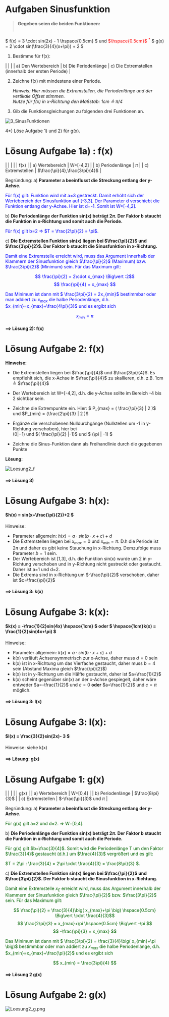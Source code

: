 # Aufgaben Sinusfunktion

> <H4>Gegeben seien die beiden Funktionen: <br> <br>
$     f(x) = 3 \cdot sin(2x) - 1 \hspace{0.5cm} $ und <span style="color:red">$\hspace{0.5cm}$ $^*$</span> $ g(x) = 2 \cdot sin(\frac{3}{4}(x+\pi)) + 2 $ </H4>
 
1) Bestimme für f(x):

| | |
| a) Den Wertebereich | b) Die Periodenlänge | c) Die Extremstellen (innerhalb der ersten Periode) |

2) Zeichne f(x) mit mindestens einer Periode. <br>
   
   _Hinweis: Hier müssen die Extremstellen, die Periodenlänge und der vertikale Offset stimmen. <br> Nutze für f(x) in x-Richtung den Maßstab: 1cm ≙ $\pi/4$_

3) Gib die Funktionsgleichungen zu folgenden drei Funktionen an.

![3_SinusFunktionen](https://diversewolken.ddns.net/nextcloud/index.php/apps/files_sharing/publicpreview/So3FGoQ4ELgAa6k?file=/&fileId=118877&x=1920&y=1200&a=true&etag=8a595db044d9bc3787aca4c6a3d5906f)

4*) Löse Aufgabe 1) und 2) für g(x).

# Lösung Aufgabe 1a) : f(x)
| | |
| | f(x) |
| a) Wertebereich | W=[-4,2] |
| b) Periodenlänge | $\pi$ | 
| c) Extremstellen | $\frac{\pi}{4},\frac{3\pi}{4}$ |

Begründung: a) __Parameter a beeinflusst die Streckung entlang der y-Achse.__

<span style="color:blue">

Für f(x) gilt: Funktion wird mit a=3 gestreckt. Damit erhöht sich der Wertebereich der Sinusfunktion auf [-3,3]. 
Der Parameter d verschiebt die Funktion entlang der y-Achse. Hier ist d=-1. Somit ist W=[-4,2].

</span>

b) __Die Periodenlänge der Funktion sin(x) beträgt $2\pi$. Der Faktor b staucht die Funktion in x-Richtung und somit auch die Periode.__

<span style="color:blue">

Für f(x) gilt b=2 => $T = \frac{2\pi}{2} = \pi$.

</span>

c) __Die Extremstellen Funktion sin(x) liegen bei $\frac{\pi}{2}$ und $\frac{3\pi}{2}$. Der Faktor b staucht die Sinusfunktion in x-Richtung.__

<span style="color:blue">

Damit eine Extremstelle erreicht wird, muss das Argument innerhalb der Klammern der Sinusfunktion gleich $\frac{\pi}{2}$ (Maximum) bzw. $\frac{3\pi}{2}$ (Minimum) sein. Für das Maximum gilt: 

$$ \frac{\pi}{2} = 2\cdot x_{max} \Big\vert :2$$
$$ \frac{\pi}{4} = x_{max} $$

Das Minimum ist dann mit $ \frac{3\pi}{2} = 2x_{min}$ bestimmbar oder man addiert zu $x_{max}$ die halbe Periodenlänge, d.h. $x_{min}=x_{max}+\frac{4\pi}{3}$ und es ergibt sich

$$ x_{min} = \pi $$

</span>

<H4>==> Lösung 2): f(x)</H4>

# Lösung Aufgabe 2: f(x)

__Hinweise:__

- Die Extremstellen liegen bei $\frac{\pi}{4}$ und  $\frac{3\pi}{4}$. Es empfiehlt sich, die x-Achse in $\frac{\pi}{4}$ zu skallieren, d.h. z.B. 1cm ≙ $\frac{\pi}{4}$

- Der Wertebereich ist W=[-4,2], d.h. die y-Achse sollte im Bereich -4 bis 2 sichtbar sein.

- Zeichne die Extrempunkte ein. Hier: $ P_{max} = ( \frac{\pi}{3} | 2 )$ und $P_{min} = (\frac{2\pi}{3} | 2 )$

- Ergänze die verschobenen Nulldurchgänge (Nullstellen um -1 in y-Richtung verschoben), hier bei <br> $( 0 |-1)$ und $( \frac{\pi}{2} |-1)$ und $ (\pi | -1) $

- Zeichne die Sinus-Funktion dann als Freihandlinie durch die gegebenen Punkte

__Lösung:__

![Loesung2_f](https://diversewolken.ddns.net:4443/nextcloud/index.php/apps/files_sharing/publicpreview/t2TdWJdFRjgyPdK?file=/&fileId=119220&x=1920&y=1080&a=true&etag=6ce24628ac399a141b611f2009ae8aa7)

<H4>==> Lösung 3)</H4>

# Lösung Aufgabe 3: h(x):

<span style="color:red"><H4> $h(x) = sin(x+\frac{\pi}{2})+2 $ </H4>

Hinweise: 

- Parameter allgemein: $h(x)=a\cdot sin(b\cdot x + c) + d$
- Die Extremstellen liegen bei $x_{max}=0$ und $x_{min}=\pi$. D.h die Periode ist $2\pi$ und daher es gibt keine Stauchung in x-Richtung. Demzufolge muss Parameter $b = 1$ sein.
- Der Wertebereich ist [1,3], d.h. die Funktion sin(x) wurde um 2 in y-Richtung verschoben und in y-Richtung nicht gestreckt oder gestaucht. Daher ist a=1 und d=2.
- Die Extrema sind in x-Richtung um $-\frac{\pi}{2}$ verschoben, daher ist $c=\frac{\pi}{2}$

</span>

<H4>==> Lösung 3: k(x)</H4>

# Lösung Aufgabe 3: k(x):

<span style="color:blue"><H4> $k(x) = -\frac{1}{2}sin(4x) \hspace{1cm} $ __oder__ $ \hspace{1cm}k(x) = \frac{1}{2}sin(4x+\pi) $ </H4>

Hinweise:

- Parameter allgemein: $k(x)=a\cdot sin(b\cdot x + c) + d$
- k(x) verläuft Achsensymmetrisch zur x-Achse, daher muss $d=0$ sein 
- k(x) ist in x-Richtung um das Vierfache gestaucht, daher muss $b=4$ sein (Abstand Maxima gleich $\frac{\pi}{2}$)
- k(x) ist in y-Richtung um die Hälfte gestaucht, daher ist $a=\frac{1}{2}$
- k(x) scheint gegenüber sin(x) an der x-Achse gespiegelt, daher wäre entweder $a=-\frac{1}{2}$ und $c=0$ __oder__ $a=\frac{1}{2}$ und $c=\pi$ möglich.
</span>

<H4>==> Lösung 3: l(x)</H4>

# Lösung Aufgabe 3: l(x):

<span style="color:darkgreen"><H4> $l(x) = \frac{3}{2}sin(2x)- 3 $ </H4>

Hinweise: siehe k(x)

</span>

<H4>==> Lösung: g(x)</H4>

# Lösung Aufgabe 1: g(x)

| | |
| | g(x) |
| a) Wertebereich | W=[0,4] |
| b) Periodenlänge | $\frac{8\pi}{3}$ | 
| c) Extremstellen | $-\frac{\pi}{3}$ und $\pi$ |

Begründung: a) __Parameter a beeinflusst die Streckung entlang der y-Achse.__

<span style="color:darkgreen">

Für g(x) gilt a=2 und d=2. => W=[0,4].

</span>

b) __Die Periodenlänge der Funktion sin(x) beträgt $2\pi$. Der Faktor b staucht die Funktion in x-Richtung und somit auch die Periode.__

<span style="color:darkgreen">

Für g(x) gilt $b=\frac{3}{4}$. Somit wird die Periodenlänge T um den Faktor $\frac{3}{4}$ gestaucht (d.h.) um $\frac{4}{3}$ vergrößert und es gilt: 

$T = 2\pi : \frac{3}{4} = 2\pi \cdot \frac{4}{3} = \frac{8\pi}{3} $.

</span>

c) __Die Extremstellen Funktion sin(x) liegen bei $\frac{\pi}{2}$ und $\frac{3\pi}{2}$. Der Faktor b staucht die Sinusfunktion in x-Richtung.__

<span style="color:darkgreen">

Damit eine Extremstelle $x_E$ erreicht wird, muss das Argument innerhalb der Klammern der Sinusfunktion gleich $\frac{\pi}{2}$ bzw. $\frac{3\pi}{2}$ sein. Für das Maximum gilt: 

$$ \frac{\pi}{2} = \frac{3}{4}\big( x_{max}+\pi \big) \hspace{0.5cm} \Big\vert \cdot \frac{4}{3}$$ 
$$ \frac{2\pi}{3} = x_{max}+\pi \hspace{0.5cm} \Big\vert -\pi $$
$$ -\frac{\pi}{3} = x_{max} $$ 

Das Minimum ist dann mit $ \frac{3\pi}{2} = \frac{3}{4}\big( x_{min}+\pi \big)$ bestimmbar oder man addiert zu $x_{max}$ die halbe Periodenlänge, d.h. $x_{min}=x_{max}+\frac{\pi}{2}$ und es ergibt sich

$$ x_{min} = \frac{3\pi}{4} $$

</span>

<H4> ==> Lösung 2 g(x) </H4>

# Lösung Aufgabe 2: g(x)

![Loesung2_g.png](https://diversewolken.ddns.net:4443/nextcloud/index.php/s/cKDoRzBMAgj35rz/download)